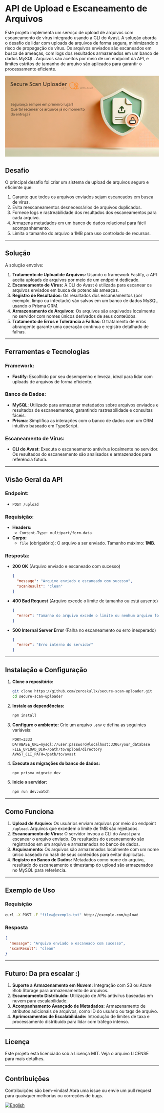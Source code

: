 # API de Upload e Escaneamento de Arquivos

Este projeto implementa um serviço de upload de arquivos com escaneamento de vírus integrado usando a CLI do Avast. A solução aborda o desafio de lidar com uploads de arquivos de forma segura, minimizando o risco de propagação de vírus. Os arquivos enviados são escaneados em busca de ameaças, com logs dos resultados armazenados em um banco de dados MySQL. Arquivos são aceitos por meio de um endpoint da API, e limites estritos de tamanho de arquivo são aplicados para garantir o processamento eficiente.

![Design Systems Checklist V.3](/public/image/banner-pt.jpg)

## Desafio

O principal desafio foi criar um sistema de upload de arquivos seguro e eficiente que:

1. Garante que todos os arquivos enviados sejam escaneados em busca de vírus.
2. Evita reescaneamentos desnecessários de arquivos duplicados.
3. Fornece logs e rastreabilidade dos resultados dos escaneamentos para cada arquivo.
4. Armazena metadados em um banco de dados relacional para fácil acompanhamento.
5. Limita o tamanho do arquivo a 1MB para uso controlado de recursos.

---

## Solução

A solução envolve:

1. **Tratamento de Upload de Arquivos:** Usando o framework Fastify, a API aceita uploads de arquivos por meio de um endpoint dedicado.
2. **Escaneamento de Vírus:** A CLI do Avast é utilizada para escanear os arquivos enviados em busca de potenciais ameaças.
3. **Registro de Resultados:** Os resultados dos escaneamentos (por exemplo, limpo ou infectado) são salvos em um banco de dados MySQL usando o Prisma ORM.
4. **Armazenamento de Arquivos:** Os arquivos são arquivados localmente no servidor com nomes únicos derivados de seus conteúdos.
5. **Tratamento de Erros e Tolerância a Falhas:** O tratamento de erros abrangente garante uma operação contínua e registro detalhado de falhas.

---

## Ferramentas e Tecnologias

### **Framework:**

- **Fastify**: Escolhido por seu desempenho e leveza, ideal para lidar com uploads de arquivos de forma eficiente.

### **Banco de Dados:**

- **MySQL**: Utilizado para armazenar metadados sobre arquivos enviados e resultados de escaneamentos, garantindo rastreabilidade e consultas fáceis.
- **Prisma**: Simplifica as interações com o banco de dados com um ORM intuitivo baseado em TypeScript.

### **Escaneamento de Vírus:**

- **CLI do Avast**: Executa o escaneamento antivírus localmente no servidor. Os resultados do escaneamento são analisados e armazenados para referência futura.

---

## Visão Geral da API

### **Endpoint:**

- `POST /upload`

### **Requisição:**

- **Headers:**
  - `Content-Type: multipart/form-data`
- **Corpo:**
  - `file` (obrigatório): O arquivo a ser enviado. Tamanho máximo: **1MB**.

### **Resposta:**

- **200 OK** (Arquivo enviado e escaneado com sucesso)
  ```json
  {
    "message": "Arquivo enviado e escaneado com sucesso",
    "scanResult": "clean"
  }
  ```
- **400 Bad Request** (Arquivo excede o limite de tamanho ou está ausente)
  ```json
  {
    "error": "Tamanho do arquivo excede o limite ou nenhum arquivo foi enviado"
  }
  ```
- **500 Internal Server Error** (Falha no escaneamento ou erro inesperado)
  ```json
  {
    "error": "Erro interno do servidor"
  }
  ```

---

## Instalação e Configuração

1. **Clone o repositório:**

   ```bash
   git clone https://github.com/zeroskullx/secure-scan-uploader.git
   cd secure-scan-uploader
   ```

2. **Instale as dependências:**

   ```bash
   npm install
   ```

3. **Configure o ambiente:** Crie um arquivo `.env` e defina as seguintes variáveis:

   ```env
   PORT=3333
   DATABASE_URL=mysql://user:password@localhost:3306/your_database
   FILE_UPLOAD_DIR=/path/to/upload/directory
   AVAST_CLI_PATH=/path/to/avast
   ```

4. **Execute as migrações do banco de dados:**

   ```bash
   npx prisma migrate dev
   ```

5. **Inicie o servidor:**

   ```bash
   npm run dev:watch
   ```

---

## Como Funciona

1. **Upload de Arquivo:** Os usuários enviam arquivos por meio do endpoint `/upload`. Arquivos que excedem o limite de 1MB são rejeitados.
2. **Escaneamento de Vírus:** O servidor invoca a CLI do Avast para escanear o arquivo enviado. Os resultados do escaneamento são registrados em um arquivo e armazenados no banco de dados.
3. **Arquivamento:** Os arquivos são armazenados localmente com um nome único baseado no hash de seus conteúdos para evitar duplicatas.
4. **Registro no Banco de Dados:** Metadados como nome do arquivo, resultado do escaneamento e timestamp do upload são armazenados no MySQL para referência.

---

## Exemplo de Uso

### Requisição

```bash
curl -X POST -F "file=@exemplo.txt" http://exemplo.com/upload
```

### Resposta

```json
{
  "message": "Arquivo enviado e escaneado com sucesso",
  "scanResult": "clean"
}
```

---

## Futuro: Da pra escalar :)

1. **Suporte a Armazenamento em Nuvem:** Integração com S3 ou Azure Blob Storage para armazenamento de arquivos.
2. **Escaneamento Distribuído:** Utilização de APIs antivírus baseadas em nuvem para escalabilidade.
3. **Acompanhamento Avançado de Metadados:** Armazenamento de atributos adicionais de arquivos, como ID do usuário ou tags de arquivo.
4. **Aprimoramentos de Escalabilidade:** Introdução de limites de taxa e processamento distribuído para lidar com tráfego intenso.

---

## Licença

Este projeto está licenciado sob a Licença MIT. Veja o arquivo LICENSE para mais detalhes.

---

## Contribuições

Contribuições são bem-vindas! Abra uma issue ou envie um pull request para quaisquer melhorias ou correções de bugs.

[![English](https://img.shields.io/badge/lang-English-blue.svg)](README.md)
